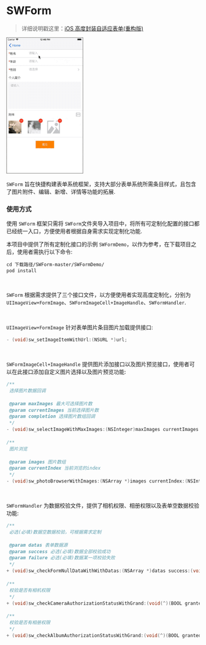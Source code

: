 # SWForm

>详细说明戳这里：[iOS 高度封装自适应表单(重构版)](https://www.jianshu.com/p/554c6c4c42d2)

![image](https://github.com/RockChanel/SWGIF/blob/master/SWForm.gif)

`SWForm` 旨在快捷构建表单系统框架，支持大部分表单系统所需条目样式，且包含了图片附件、编辑、新增、详情等功能的拓展.

### 使用方式

使用 `SWForm` 框架只需将 `SWForm`文件夹导入项目中，将所有可定制化配置的接口都已经统一入口，方便使用者根据自身需求实现定制化功能.

本项目中提供了所有定制化接口的示例 `SWFormDemo`，以作为参考，在下载项目之后，使用者需执行以下命令:
```
cd 下载路径/SWForm-master/SWFormDemo/
pod install
```
<br/>

`SWForm` 根据需求提供了三个接口文件，以方便使用者实现高度定制化，分别为 `UIImageView+FormImage`、`SWFormImageCell+ImageHandle`、`SWFormHandler`.

<br/>

`UIImageView+FormImage` 针对表单图片条目图片加载提供接口:
```objective-c
- (void)sw_setImageItemWithUrl:(NSURL *)url;
```
<br/>

`SWFormImageCell+ImageHandle` 提供图片添加接口以及图片预览接口，使用者可以在此接口添加自定义图片选择以及图片预览功能:
```objective-c
/**
 选择图片数据回调
 
 @param maxImages 最大可选择图片数
 @param currentImages 当前选择图片数
 @param completion 选择图片数组回调
 */
- (void)sw_selectImageWithMaxImages:(NSInteger)maxImages currentImages:(NSInteger)currentImages completion:(void(^)(NSArray *selectImages))completion;

/**
 图片浏览

 @param images 图片数组
 @param currentIndex 当前浏览的index
 */
- (void)sw_photoBrowserWithImages:(NSArray *)images currentIndex:(NSInteger)currentIndex;
```

<br/>

`SWFormHandler` 为数据校验文件，提供了相机权限、相册权限以及表单空数据校验功能:
```objective-c
/**
 必选(必填)数据空数据校验，可根据需求定制

 @param datas 表单数据源
 @param success 必选(必填)数据全部校验成功
 @param failure 必选(必填)数据某一项校验失败
 */
+ (void)sw_checkFormNullDataWithWithDatas:(NSArray *)datas success:(void(^)(void))success failure:(void(^)(NSString *error))failure;

/**
 校验是否有相机权限
 */
+ (void)sw_checkCameraAuthorizationStatusWithGrand:(void(^)(BOOL granted))permissionGranted;

/**
 校验是否有相册权限
 */
+ (void)sw_checkAlbumAuthorizationStatusWithGrand:(void(^)(BOOL granted))permissionGranted;
```
